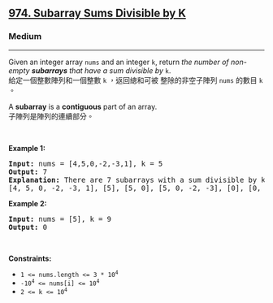 <h2><a href="https://leetcode.com/problems/subarray-sums-divisible-by-k/">974. Subarray Sums Divisible by K</a></h2><h3>Medium</h3><hr><div><p data-immersive-translate-effect="1" data-immersive_translate_walked="001012c8-ba8c-464f-bf8a-5bbce3e7842d">Given an integer array <code data-immersive-translate-effect="1" data-immersive_translate_walked="001012c8-ba8c-464f-bf8a-5bbce3e7842d">nums</code> and an integer <code data-immersive-translate-effect="1" data-immersive_translate_walked="001012c8-ba8c-464f-bf8a-5bbce3e7842d">k</code>, return <em data-immersive-translate-effect="1" data-immersive_translate_walked="001012c8-ba8c-464f-bf8a-5bbce3e7842d">the number of non-empty <strong data-immersive-translate-effect="1" data-immersive_translate_walked="001012c8-ba8c-464f-bf8a-5bbce3e7842d">subarrays</strong> that have a sum divisible by </em><code data-immersive-translate-effect="1" data-immersive_translate_walked="001012c8-ba8c-464f-bf8a-5bbce3e7842d">k</code>.<font class="notranslate immersive-translate-target-wrapper" lang="zh-TW" data-immersive-translate-translation-element-mark="1"><br><font class="notranslate immersive-translate-target-translation-theme-none immersive-translate-target-translation-block-wrapper-theme-none immersive-translate-target-translation-block-wrapper" data-immersive-translate-translation-element-mark="1"><font class="notranslate immersive-translate-target-inner immersive-translate-target-translation-theme-none-inner" data-immersive-translate-translation-element-mark="1">給定一個整數陣列和一個整數 <code data-immersive-translate-effect="1" data-immersive_translate_walked="001012c8-ba8c-464f-bf8a-5bbce3e7842d">k</code> ，返回總和可被 整除的非空子陣列 <code data-immersive-translate-effect="1" data-immersive_translate_walked="001012c8-ba8c-464f-bf8a-5bbce3e7842d">nums</code> 的數目 <code data-immersive-translate-effect="1" data-immersive_translate_walked="001012c8-ba8c-464f-bf8a-5bbce3e7842d">k</code> 。</font></font></font></p>

<p data-immersive-translate-effect="1" data-immersive_translate_walked="001012c8-ba8c-464f-bf8a-5bbce3e7842d">A <strong data-immersive-translate-effect="1" data-immersive_translate_walked="001012c8-ba8c-464f-bf8a-5bbce3e7842d">subarray</strong> is a <strong data-immersive-translate-effect="1" data-immersive_translate_walked="001012c8-ba8c-464f-bf8a-5bbce3e7842d">contiguous</strong> part of an array.<font class="notranslate immersive-translate-target-wrapper" lang="zh-TW" data-immersive-translate-translation-element-mark="1"><br><font class="notranslate immersive-translate-target-translation-theme-none immersive-translate-target-translation-block-wrapper-theme-none immersive-translate-target-translation-block-wrapper" data-immersive-translate-translation-element-mark="1"><font class="notranslate immersive-translate-target-inner immersive-translate-target-translation-theme-none-inner" data-immersive-translate-translation-element-mark="1">子陣列是陣列的連續部分。</font></font></font></p>

<p>&nbsp;</p>
<p><strong class="example">Example 1:</strong></p>

<pre><strong>Input:</strong> nums = [4,5,0,-2,-3,1], k = 5
<strong>Output:</strong> 7
<strong>Explanation:</strong> There are 7 subarrays with a sum divisible by k = 5:
[4, 5, 0, -2, -3, 1], [5], [5, 0], [5, 0, -2, -3], [0], [0, -2, -3], [-2, -3]
</pre>

<p><strong class="example">Example 2:</strong></p>

<pre><strong>Input:</strong> nums = [5], k = 9
<strong>Output:</strong> 0
</pre>

<p>&nbsp;</p>
<p><strong>Constraints:</strong></p>

<ul>
	<li><code>1 &lt;= nums.length &lt;= 3 * 10<sup>4</sup></code></li>
	<li><code>-10<sup>4</sup> &lt;= nums[i] &lt;= 10<sup>4</sup></code></li>
	<li><code>2 &lt;= k &lt;= 10<sup>4</sup></code></li>
</ul>
</div>